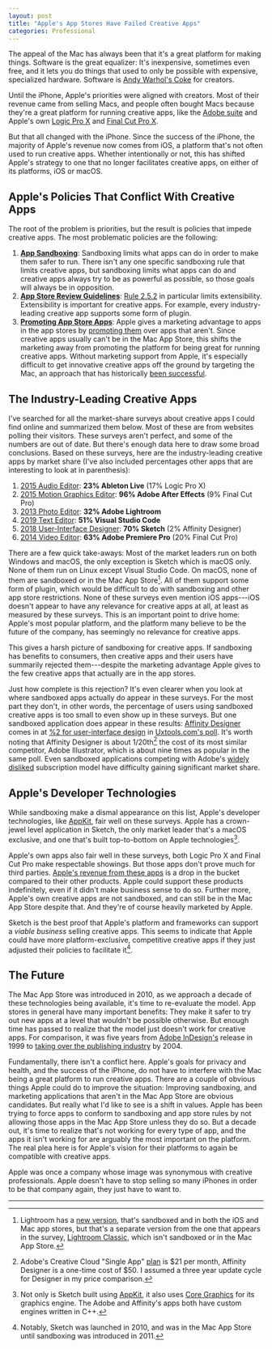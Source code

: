 ```yaml
---
layout: post
title: "Apple's App Stores Have Failed Creative Apps"
categories: Professional
---
```


The appeal of the Mac has always been that it's a great platform for making things. Software is the great equalizer: It's inexpensive, sometimes even free, and it lets you do things that used to only be possible with expensive, specialized hardware. Software is [Andy Warhol's Coke](https://kottke.org/10/10/andy-warhol-on-coca-cola) for creators.

Until the iPhone, Apple's priorities were aligned with creators. Most of their revenue came from selling Macs, and people often bought Macs because they're a great platform for running creative apps, like the [Adobe suite](https://www.adobe.com/creativecloud.html) and Apple's own [Logic Pro X](https://www.apple.com/logic-pro/) and [Final Cut Pro X](https://www.apple.com/final-cut-pro/).

But that all changed with the iPhone. Since the success of the iPhone, the majority of Apple's revenue now comes from iOS, a platform that's not often used to run creative apps. Whether intentionally or not, this has shifted Apple's strategy to one that no longer facilitates creative apps, on either of its platforms, iOS or macOS.

## Apple's Policies That Conflict With Creative Apps

The root of the problem is priorities, but the result is policies that impede creative apps. The most problematic policies are the following:

1. [**App Sandboxing**](https://developer.apple.com/app-sandboxing/): Sandboxing limits what apps can do in order to make them safer to run. There isn't any one specific sandboxing rule that limits creative apps, but sandboxing limits what apps can do and creative apps always try to be as powerful as possible, so those goals will always be in opposition.
2. [**App Store Review Guidelines**](https://developer.apple.com/app-store/review/guidelines/): [Rule 2.5.2](https://developer.apple.com/app-store/review/guidelines/#2.5.2) in particular limits extensibility. Extensibility is important for creative apps. For example, every industry-leading creative app supports some form of plugin.
3. [**Promoting App Store Apps**](https://mjtsai.com/blog/2011/03/28/app-store-design-awards/): Apple gives a marketing advantage to apps in the app stores by [promoting them](https://9to5mac.com/2011/03/28/this-years-apple-design-awards-is-only-for-apps-distributed-via-app-store-and-mac-app-store/) over apps that aren't. Since creative apps usually can't be in the Mac App Store, this shifts the marketing away from promoting the platform for being great for running creative apps. Without marketing support from Apple, it's especially difficult to get innovative creative apps off the ground by targeting the Mac, an approach that has historically [been successful](https://www.sketch.com/).

## The Industry-Leading Creative Apps

I've searched for all the market-share surveys about creative apps I could find online and summarized them below. Most of these are from websites polling their visitors. These surveys aren't perfect, and some of the numbers are out of date. But there's enough data here to draw some broad conclusions. Based on these surveys, here are the industry-leading creative apps by market share (I've also included percentages other apps that are interesting to look at in parenthesis):

1. [2015 Audio Editor](https://blog.robenkleene.com/2019/06/10/2015-digital-audio-workstation-market-share/): **23% Ableton Live** (17% Logic Pro X)
2. [2015 Motion Graphics Editor](https://blog.robenkleene.com/2019/05/30/2015-motion-graphics-software-market-share/): **96% Adobe After Effects** (9% Final Cut Pro)
3. [2013 Photo Editor](https://blog.robenkleene.com/2019/06/13/2013-photography-post-production-software-market-share/): **32% Adobe Lightroom**
6. [2019 Text Editor](https://blog.robenkleene.com/2019/04/10/2019-stackoverflow-developer-survey-results/): **51% Visual Studio Code**
7. [2018 User-Interface Designer](https://blog.robenkleene.com/2019/04/02/sketch-figmas-market-share/): **70% Sketch** (2% Affinity Designer)
8. [2014 Video Editor](https://blog.robenkleene.com/2019/04/05/video-editor-market-share-numbers-from-2014/): **63% Adobe Premiere Pro** (20% Final Cut Pro)

There are a few quick take-aways: Most of the market leaders run on both Windows and macOS, the only exception is Sketch which is macOS only. None of them run on Linux except Visual Studio Code. On macOS, none of them are sandboxed or in the Mac App Store[^lightroomintheappstore]. All of them support some form of plugin, which would be difficult to do with sandboxing and other app store restrictions. None of these surveys even mention iOS apps---iOS doesn't appear to have any relevance for creative apps at all, at least as measured by these surveys. This is an important point to drive home: Apple's most popular platform, and the platform many believe to be the future of the company, has seemingly no relevance for creative apps.

This gives a harsh picture of sandboxing for creative apps. If sandboxing has benefits to consumers, then creative apps and their users have summarily rejected them---despite the marketing advantage Apple gives to the few creative apps that actually are in the app stores.

Just how complete is this rejection? It's even clearer when you look at where sandboxed apps actually do appear in these surveys. For the most part they don't, in other words, the percentage of users using sandboxed creative apps is too small to even show up in these surveys. But one sandboxed application does appear in these results: [Affinity Designer](https://affinity.serif.com/en-us/) comes in at [%2 for user-interface design](https://uxtools.co/survey-2018#ui-design) in [Uxtools.com's poll](https://uxtools.co/survey-2018#ui-design). It's worth noting that Affinity Designer is about 1/20th[^affinitydesignerpricecalculation] the cost of its most similar competitor, Adobe Illustrator, which is about nine times as popular in the same poll. Even sandboxed applications competing with Adobe's [widely disliked](https://www.change.org/p/adobe-systems-incorporated-eliminate-the-mandatory-creative-cloud-subscription-model) subscription model have difficulty gaining significant market share.

## Apple's Developer Technologies

While sandboxing make a dismal appearance on this list, Apple's developer technologies, like [AppKit](https://developer.apple.com/documentation/appkit?language=objc), fair well on these surveys. Apple has a crown-jewel level application in Sketch, the only market leader that's a macOS exclusive, and one that's built top-to-bottom on Apple technologies[^sketchbuiltonappletechnologies].

Apple's own apps also fair well in these surveys, both Logic Pro X and Final Cut Pro make respectable showings. But those apps don't prove much for third parties. [Apple's revenue from these apps](https://blog.robenkleene.com/2019/07/06/2018-apples-declining-revenue-from-pro-apps/) is a drop in the bucket compared to their other products. Apple could support these products indefinitely, even if it didn't make business sense to do so. Further more, Apple's own creative apps are not sandboxed, and can still be in the Mac App Store despite that. And they're of course heavily marketed by Apple.

Sketch is the best proof that Apple's platform and frameworks can support a *viable business* selling creative apps. This seems to indicate that Apple could have more platform-exclusive, competitive creative apps if they just adjusted their policies to facilitate it[^sketchstartedbeforesandboxing].

## The Future

The Mac App Store was introduced in 2010, as we approach a decade of these technologies being available, it's time to re-evaluate the model. App stores in general have many important benefits: They make it safer to try out new apps at a level that wouldn't be possible otherwise. But enough time has passed to realize that the model just doesn't work for creative apps. For comparison, it was five years from [Adobe InDesign's](https://www.adobe.com/products/indesign.html) release in 1999 to [taking over the publishing industry](https://arstechnica.com/information-technology/2014/01/quarkxpress-the-demise-of-a-design-desk-darling/) by 2004.

Fundamentally, there isn't a conflict here. Apple's goals for privacy and health, and the success of the iPhone, do not have to interfere with the Mac being a great platform to run creative apps. There are a couple of obvious things Apple could do to improve the situation: Improving sandboxing, and marketing applications that aren't in the Mac App Store are obvious candidates. But really what I'd like to see is a shift in values. Apple has been trying to force apps to conform to sandboxing and app store rules by not allowing those apps in the Mac App Store unless they do so. But a decade out, it's time to realize that's not working for every type of app, and the apps it isn't working for are arguably the most important on the platform. The real plea here is for Apple's vision for their platforms to again be compatible with creative apps.

Apple was once a company whose image was synonymous with creative professionals. Apple doesn't have to stop selling so many iPhones in order to be that company again, they just have to want to.

* * *

[^lightroomintheappstore]: Lightroom has a [new version](https://www.adobe.com/products/photoshop-lightroom.html), that's sandboxed and in both the iOS and Mac app stores, but that's a separate version from the one that appears in the survey, [Lightroom Classic](https://www.adobe.com/products/photoshop-lightroom-classic.html), which isn't sandboxed or in the Mac App Store.

[^affinitydesignerpricecalculation]: Adobe's Creative Cloud "Single App" [plan](https://www.adobe.com/creativecloud/plans.html) is $21 per month, Affinity Designer is a one-time cost of $50. I assumed a three year update cycle for Designer in my price comparison.

[^sketchbuiltonappletechnologies]: Not only is Sketch built using [AppKit](https://developer.apple.com/documentation/appkit?language=objc), it also uses [Core Graphics](https://developer.apple.com/documentation/coregraphics?language=objc) for its graphics engine. The Adobe and Affinity's apps both have custom engines written in C++.

[^sketchstartedbeforesandboxing]: Notably, Sketch was launched in 2010, and was in the Mac App Store until sandboxing was introduced in 2011.
